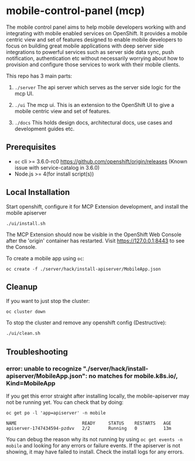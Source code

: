 # mobile-control-panel (mcp)
The mobile control panel aims to help mobile developers working with and integrating with mobile enabled services on OpenShift. It provides a mobile centric view and set of features designed to enable mobile developers to focus on building great mobile applications with deep server side integrations to powerful services such as server side data sync, push notification, authentication etc without necessarily worrying about how to provision and configure those services to work with their mobile clients.

This repo has 3 main parts:

1) ```./server``` The api server which serves as the server side logic for the mcp UI. 

2) ```./ui``` The mcp ui. This is an extension to the OpenShift UI to give a mobile centric view and set of features.

3) ```./docs``` This holds design docs, architectural docs, use cases and development guides etc.

## Prerequisites

* `oc` cli >= 3.6.0-rc0 https://github.com/openshift/origin/releases (Known issue with service-catalog in 3.6.0)
* Node.js >= 4(for install script(s))

## Local Installation

Start openshift, configure it for MCP Extension development, and install the mobile apiserver

```
./ui/install.sh
```

The MCP Extension should now be visible in the OpenShift Web Console after the 'origin' container has restarted.
Visit https://127.0.0.1:8443 to see the Console.

To create a mobile app using `oc`:

```
oc create -f ./server/hack/install-apiserver/MobileApp.json
```

## Cleanup

If you want to just stop the cluster:

```
oc cluster down
```

To stop the cluster and remove any openshift config (Destructive):

```bash
./ui/clean.sh
```

## Troubleshooting

### error: unable to recognize "./server/hack/install-apiserver/MobileApp.json": no matches for mobile.k8s.io/, Kind=MobileApp

If you get this error straight after installing locally, the mobile-apiserver may not be running yet.
You can check that by doing:

```
oc get po -l 'app=apiserver' -n mobile

NAME                         READY     STATUS    RESTARTS   AGE
apiserver-1747434594-pzdvv   2/2       Running   0          13m
```

You can debug the reason why its not running by using `oc get events -n mobile` and looking for any errors or failure events.
If the apiserver is not showing, it may have failed to install. Check the install logs for any errors.